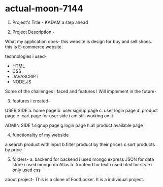 # actual-moon-7144
1. Project's Title -
   KADAM a step ahead

2. Project Description - 

What my application does-
this website is design for buy and sell shoes. this is E-commerce website.


technologies i used-
* HTML
* CSS
* JAVASCRIPT 
* NODE.JS

Some of the challenges I faced and features I Will implement in the future-


3. features i created-
 
 USER SIDE
a. home page
b. user signup page
c. user login page
d. product page
e. cart page
for user side i am still working on it

ADMIN SIDE
f.signup page
g.login page
h.all product available page

 4. functionality of my webside
 
 a.search product with input
 b.filter product by their prices
 c.sort products by price
 
 5. folders-
  a. backend
       for backend i used mongo express JSON 
       for data store i used mongo db Atlas
  b. frontend
        for text i used html
        for style i only used css
 
 about project-
 This is a clone of FootLocker. It is a individual project.
 
